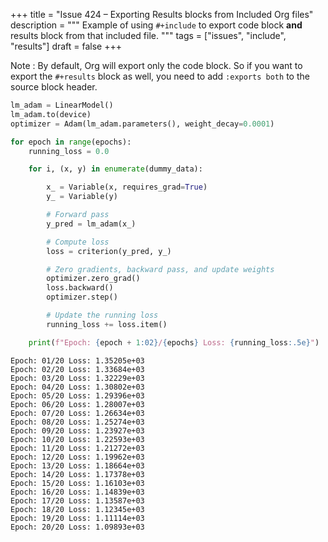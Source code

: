 +++
title = "Issue 424 – Exporting Results blocks from Included Org files"
description = """
  Example of using `#+include` to export code block **and** results
  block from that included file.
  """
tags = ["issues", "include", "results"]
draft = false
+++

Note
: By default, Org will export only the code block. So if you
    want to export the `#+results` block as well, you need to add
    `:exports both` to the source block header.

<!--listend-->

```python
lm_adam = LinearModel()
lm_adam.to(device)
optimizer = Adam(lm_adam.parameters(), weight_decay=0.0001)

for epoch in range(epochs):
    running_loss = 0.0

    for i, (x, y) in enumerate(dummy_data):

        x_ = Variable(x, requires_grad=True)
        y_ = Variable(y)

        # Forward pass
        y_pred = lm_adam(x_)

        # Compute loss
        loss = criterion(y_pred, y_)

        # Zero gradients, backward pass, and update weights
        optimizer.zero_grad()
        loss.backward()
        optimizer.step()

        # Update the running loss
        running_loss += loss.item()

    print(f"Epoch: {epoch + 1:02}/{epochs} Loss: {running_loss:.5e}")
```

```text
Epoch: 01/20 Loss: 1.35205e+03
Epoch: 02/20 Loss: 1.33684e+03
Epoch: 03/20 Loss: 1.32229e+03
Epoch: 04/20 Loss: 1.30802e+03
Epoch: 05/20 Loss: 1.29396e+03
Epoch: 06/20 Loss: 1.28007e+03
Epoch: 07/20 Loss: 1.26634e+03
Epoch: 08/20 Loss: 1.25274e+03
Epoch: 09/20 Loss: 1.23927e+03
Epoch: 10/20 Loss: 1.22593e+03
Epoch: 11/20 Loss: 1.21272e+03
Epoch: 12/20 Loss: 1.19962e+03
Epoch: 13/20 Loss: 1.18664e+03
Epoch: 14/20 Loss: 1.17378e+03
Epoch: 15/20 Loss: 1.16103e+03
Epoch: 16/20 Loss: 1.14839e+03
Epoch: 17/20 Loss: 1.13587e+03
Epoch: 18/20 Loss: 1.12345e+03
Epoch: 19/20 Loss: 1.11114e+03
Epoch: 20/20 Loss: 1.09893e+03
```
